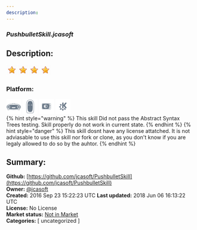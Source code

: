 ```yaml
---
description: 
---
```


### _PushbulletSkill.jcasoft_  
## Description:  
  
  
![](../.gitbook/assets/star.png)![](../.gitbook/assets/star.png)![](../.gitbook/assets/star.png)![](../.gitbook/assets/star.png)  
  
### Platform:  
 ![Mark I](../.gitbook/assets/mark-1-icon.png)  ![Mark II](../.gitbook/assets/mark-2-icon.png)  ![Picroft](../.gitbook/assets/picroft-icon.png)  ![plasmoid](../.gitbook/assets/kde.png)   
{% hint style="warning" %}
This skill Did not pass the Abstract Syntax Trees testing. Skill properly do not work in current state.
{% endhint %}
{% hint style="danger" %}
This skill dosnt have any license attatched. It is not adviasable to use this skill nor fork or clone, as you don't know if you are legaly allowed to do so by the auhtor.
{% endhint %}
  
## Summary:  
**Github:** [https://github.com/jcasoft/PushbulletSkill](https://github.com/jcasoft/PushbulletSkill)  
**Owner:** [@jcasoft](https://github.com/jcasoft)  
**Created:** 2016 Sep 23 15:22:23 UTC  **Last updated:** 2018 Jun 06 16:13:22 UTC  
**License:** No License  
**Market status:** [Not in Market](https://market.mycroft.ai/skill/)  
**Categories:** [ uncategorized ]   
